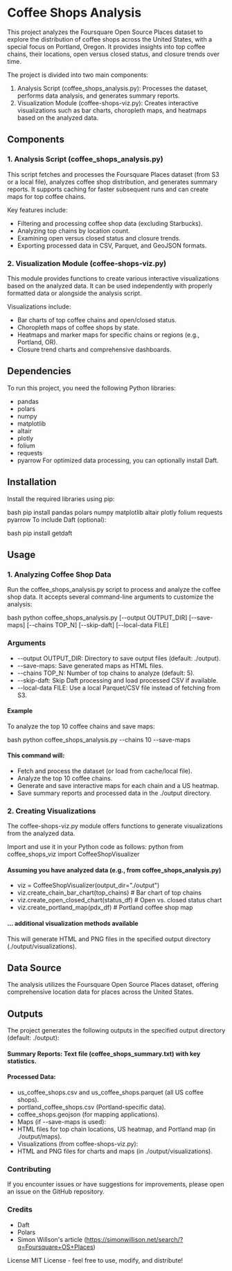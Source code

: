 # Coffee Shops Analysis
This project analyzes the Foursquare Open Source Places dataset to explore the distribution of coffee shops across the United States, with a special focus on Portland, Oregon. It provides insights into top coffee chains, their locations, open versus closed status, and closure trends over time.

The project is divided into two main components:

1. Analysis Script (coffee_shops_analysis.py): Processes the dataset, performs data analysis, and generates summary reports.
2. Visualization Module (coffee-shops-viz.py): Creates interactive visualizations such as bar charts, choropleth maps, and heatmaps based on the analyzed data.

## Components
### 1. Analysis Script (coffee_shops_analysis.py)
This script fetches and processes the Foursquare Places dataset (from S3 or a local file), analyzes coffee shop distribution, and generates summary reports. It supports caching for faster subsequent runs and can create maps for top coffee chains. 

Key features include:
- Filtering and processing coffee shop data (excluding Starbucks).
- Analyzing top chains by location count.
- Examining open versus closed status and closure trends.
- Exporting processed data in CSV, Parquet, and GeoJSON formats.

### 2. Visualization Module (coffee-shops-viz.py)
This module provides functions to create various interactive visualizations based on the analyzed data. It can be used independently with properly formatted data or alongside the analysis script. 

Visualizations include:
- Bar charts of top coffee chains and open/closed status.
- Choropleth maps of coffee shops by state.
- Heatmaps and marker maps for specific chains or regions (e.g., Portland, OR).
- Closure trend charts and comprehensive dashboards.

## Dependencies
To run this project, you need the following Python libraries:

- pandas
- polars
- numpy
- matplotlib
- altair
- plotly
- folium
- requests
- pyarrow
For optimized data processing, you can optionally install Daft.

## Installation
Install the required libraries using pip:

bash
pip install pandas polars numpy matplotlib altair plotly folium requests pyarrow
To include Daft (optional):

bash
pip install getdaft

## Usage
### 1. Analyzing Coffee Shop Data
Run the coffee_shops_analysis.py script to process and analyze the coffee shop data. It accepts several command-line arguments to customize the analysis:

bash
python coffee_shops_analysis.py [--output OUTPUT_DIR] [--save-maps] [--chains TOP_N] [--skip-daft] [--local-data FILE]

### Arguments
- --output OUTPUT_DIR: Directory to save output files (default: ./output).
- --save-maps: Save generated maps as HTML files.
- --chains TOP_N: Number of top chains to analyze (default: 5).
- --skip-daft: Skip Daft processing and load processed CSV if available.
- --local-data FILE: Use a local Parquet/CSV file instead of fetching from S3.

#### Example
To analyze the top 10 coffee chains and save maps:

bash
python coffee_shops_analysis.py --chains 10 --save-maps

#### This command will:
- Fetch and process the dataset (or load from cache/local file).
- Analyze the top 10 coffee chains.
- Generate and save interactive maps for each chain and a US heatmap.
- Save summary reports and processed data in the ./output directory.

### 2. Creating Visualizations
The coffee-shops-viz.py module offers functions to generate visualizations from the analyzed data. 

Import and use it in your Python code as follows:
python
from coffee_shops_viz import CoffeeShopVisualizer

#### Assuming you have analyzed data (e.g., from coffee_shops_analysis.py)
- viz = CoffeeShopVisualizer(output_dir="./output")
- viz.create_chain_bar_chart(top_chains)          # Bar chart of top chains
- viz.create_open_closed_chart(status_df)         # Open vs. closed status chart
- viz.create_portland_map(pdx_df)                 # Portland coffee shop map
#### ... additional visualization methods available
This will generate HTML and PNG files in the specified output directory (./output/visualizations).

## Data Source
The analysis utilizes the Foursquare Open Source Places dataset, offering comprehensive location data for places across the United States.

## Outputs
The project generates the following outputs in the specified output directory (default: ./output):

#### Summary Reports: Text file (coffee_shops_summary.txt) with key statistics.
#### Processed Data:
- us_coffee_shops.csv and us_coffee_shops.parquet (all US coffee shops).
- portland_coffee_shops.csv (Portland-specific data).
- coffee_shops.geojson (for mapping applications).
- Maps (if --save-maps is used):
- HTML files for top chain locations, US heatmap, and Portland map (in ./output/maps).
- Visualizations (from coffee-shops-viz.py):
- HTML and PNG files for charts and maps (in ./output/visualizations).

### Contributing
If you encounter issues or have suggestions for improvements, please open an issue on the GitHub repository.

### Credits
- Daft
- Polars
- Simon Willson's article (https://simonwillison.net/search/?q=Foursquare+OS+Places) 

License
MIT License - feel free to use, modify, and distribute!
